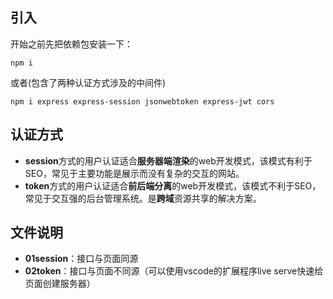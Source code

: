 ## 引入
开始之前先把依赖包安装一下：
```
npm i
```
或者(包含了两种认证方式涉及的中间件)
```
npm i express express-session jsonwebtoken express-jwt cors
```
## 认证方式
- **session**方式的用户认证适合**服务器端渲染**的web开发模式，该模式有利于SEO，常见于主要功能是展示而没有复杂的交互的网站。
- **token**方式的用户认证适合**前后端分离**的web开发模式，该模式不利于SEO，常见于交互强的后台管理系统。是**跨域**资源共享的解决方案。

## 文件说明
- **01session**：接口与页面同源
- **02token**：接口与页面不同源（可以使用vscode的扩展程序live serve快速给页面创建服务器）

